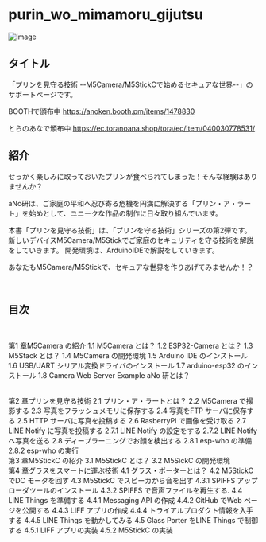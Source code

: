 # purin_wo_mimamoru_gijutsu

![image](https://github.com/anoken/purin_wo_mimamoru_gijutsu/blob/master/image/title.png)


## タイトル  
「プリンを見守る技術 --M5Camera/M5StickCで始めるセキュアな世界--」のサポートページです。

 BOOTHで頒布中
 https://anoken.booth.pm/items/1478830

 とらのあなで頒布中
 https://ec.toranoana.shop/tora/ec/item/040030778531/


## 紹介
せっかく楽しみに取っておいたプリンが食べられてしまった！そんな経験はありませんか？

aNo研は、ご家庭の平和へ忍び寄る危機を円満に解決する「プリン・ア・ラート」を始めとして、ユニークな作品の制作に日々取り組んでいます。

本書「プリンを見守る技術」は、「プリンを守る技術」シリーズの第2弾です。
新しいデバイスM5Camera/M5Stickでご家庭のセキュリティを守る技術を解説をしていきます。
開発環境は、ArduinoIDEで解説をしていきます。

あなたもM5Camera/M5Stickで、セキュアな世界を作りあげてみませんか！？

<br> 

## 目次  

<br> 

第1 章M5Camera の紹介 
1.1 M5Camera とは？ 
1.2 ESP32-Camera とは？ 
1.3 M5Stack とは？
1.4 M5Camera の開発環境 
1.5 Arduino IDE のインストール 
1.6 USB/UART シリアル変換ドライバのインストール
1.7 arduino-esp32 のインストール
1.8 Camera Web Server Example 
aNo 研とは？

<br> 
第2 章プリンを見守る技術
2.1 プリン・ア・ラートとは？ 
2.2 M5Camera で撮影する 
2.3 写真をフラッシュメモリに保存する 
2.4 写真をFTP サーバに保存する 
2.5 HTTP サーバに写真を投稿する
2.6 RasberryPI で画像を受け取る
2.7 LINE Notify に写真を投稿する
2.7.1 LINE Notify の設定をする 
2.7.2 LINE Notify へ写真を送る 
2.8 ディープラーニングでお顔を検出する
2.8.1 esp-who の準備
2.8.2 esp-who の実行 

<br> 
第3 章M5StickC の紹介 
3.1 M5StickC とは？ 
3.2 M5SickC の開発環境 

<br> 
第4 章グラスをスマートに運ぶ技術 
4.1 グラス・ポーターとは？ 
4.2 M5StickC でDC モータを回す
4.3 M5StickC でスピーカから音を出す
4.3.1 SPIFFS アップローダツールのインストール
4.3.2 SPIFFS で音声ファイルを再生する.
4.4 LINE Things を準備する 
4.4.1 Messaging API の作成 
4.4.2 GitHub でWeb ページを公開する
4.4.3 LIFF アプリの作成 
4.4.4 トライアルプロダクト情報を入手する
4.4.5 LINE Things を動かしてみる
4.5 Glass Porter をLINE Things で制御する
4.5.1 LIFF アプリの実装
4.5.2 M5StickC の実装 <br> 

